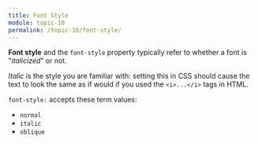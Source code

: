 ```yaml
---
title: Font Style
module: topic-10
permalink: /topic-10/font-style/
---
```


<div class="divider-heading"></div>

<link rel="stylesheet" href="../ex-files/fonts.css">
<link rel="stylesheet" href="../ex-files/style.css">

**Font style** and the `font-style` property typically refer to whether a font is "_italicized_" or not.

_Italic_ is the style you are familiar with: setting this in CSS should cause the text to look the same as if would if you used the `<i>...</i>` tags in HTML.

`font-style:` accepts these term values:
- `normal`
- `italic`
- `oblique`

<div class="codepen-embed">
  <p data-height="600" data-theme-id="30567" data-slug-hash="bGegOGG" data-default-tab="css,result" data-user="retrog4m3r" data-embed-version="2" data-pen-title="Adding Emphasis, Pt. 2" class="codepen"></p>
</div>
